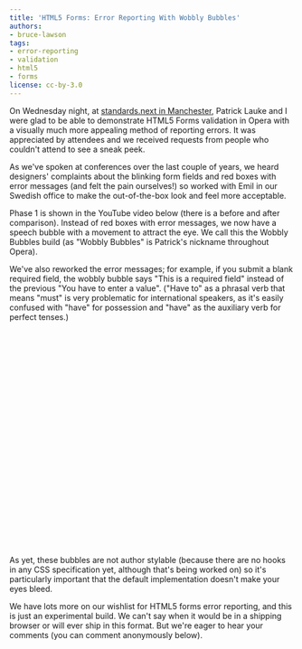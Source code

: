 ```yaml
---
title: 'HTML5 Forms: Error Reporting With Wobbly Bubbles'
authors:
- bruce-lawson
tags:
- error-reporting
- validation
- html5
- forms
license: cc-by-3.0
---
```


<p>On Wednesday night, at <a href="http://standards-next.org/2010/09/html5-from-the-ground-up/">standards.next in Manchester</a>, Patrick Lauke and I were glad to be able to demonstrate HTML5 Forms validation in Opera with a visually much more appealing method of reporting errors. It was appreciated by attendees and we received requests from people who couldn&#39;t attend to see a sneak peek.</p>

<p>As we&#39;ve spoken at conferences over the last couple of years, we heard designers&#39; complaints about the blinking form fields and red boxes with error messages (and felt the pain ourselves!) so worked with Emil in our Swedish office to make the out-of-the-box look and feel more acceptable.</p>

<p>Phase 1 is shown in the YouTube video below (there is a before and after comparison). Instead of red boxes with error messages, we now have a speech bubble with a movement to attract the eye. We call this the Wobbly Bubbles build (as &quot;Wobbly Bubbles&quot; is Patrick&#39;s nickname throughout Opera).</p>

<p>We&#39;ve also reworked the error messages; for example, if you submit a blank required field, the wobbly bubble says &quot;This is a required field&quot; instead of the previous &quot;You have to enter a value&quot;. (&quot;Have to&quot; as a phrasal verb that means &quot;must&quot; is very problematic for international speakers, as it&#39;s easily confused with &quot;have&quot; for possession and &quot;have&quot; as the auxiliary verb for perfect tenses.)</p>

<object width="480" height="385"><param name="movie" value="https://www.youtube.com/v/r20OjmbB2xA?fs=1&amp;amp;hl=en_GB" /><param name="allowFullScreen" value="true" /><param name="allowscriptaccess" value="never" /><embed src="https://www.youtube.com/v/r20OjmbB2xA?fs=1&amp;amp;hl=en_GB" type="application/x-shockwave-flash" allowfullscreen="true" width="480" height="385" allowscriptaccess="never" /></object>

<p>As yet, these bubbles are not author stylable (because there are no hooks in any CSS specification yet, although that&#39;s being worked on) so it&#39;s particularly important that the default implementation doesn&#39;t make your eyes bleed.</p>

<p>We have lots more on our wishlist for HTML5 forms error reporting, and this is just an experimental build. We can&#39;t say when it would be in a shipping browser or will ever ship in this format. But we&#39;re eager to hear your comments (you can comment anonymously below).</p>
